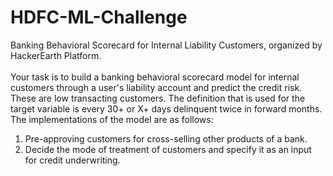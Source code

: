 # HDFC-ML-Challenge
Banking Behavioral Scorecard for Internal Liability Customers, organized by HackerEarth Platform. <br/> <br/>
Your task is to build a banking behavioral scorecard model for internal customers through a
user's liability account and predict the credit risk. These are low transacting customers. The
definition that is used for the target variable is every 30+ or X+ days delinquent twice in forward
months.
The implementations of the model are as follows:
1. Pre-approving customers for cross-selling other products of a bank.
2. Decide the mode of treatment of customers and specify it as an input for credit
underwriting.
